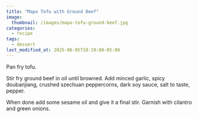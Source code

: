 ```yaml
---
title: "Mapo Tofu with Ground Beef"
image: 
  thumbnail: /images/mapo-tofu-ground-beef.jpg
categories:
  - recipe
tags:
  - dessert
last_modified_at: 2025-06-05T10:19:00-05:00
---
```


Pan fry tofu. 

Stir fry ground beef in oil until browned. Add minced garlic, spicy doubanjiang, crushed szechuan peppercorns, dark soy sauce, salt to taste, pepper. 

When done add some sesame oil and give it a final stir. Garnish with cilantro and green onions. 
